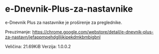 # e-Dnevnik-Plus-za-nastavnike
e-Dnevnik Plus za nastavnike je proširenje za preglednike.

Preuzimanje: https://chrome.google.com/webstore/detail/e-dnevnik-plus-za-nastavn/jefappmpehdgllijkjpekdmkbmbigbnl

Veličina: 21.69KiB
Verzija: 1.0.0.2
